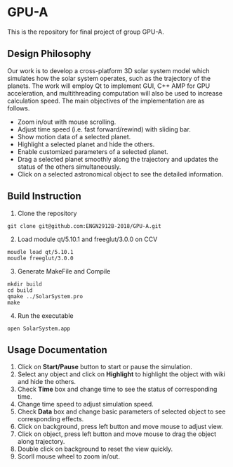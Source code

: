 # GPU-A
This is the repository for final project of group GPU-A.

## Design Philosophy
Our work is to develop a cross-platform 3D solar system model which simulates how the solar system operates, such as the trajectory of the planets. The work will employ Qt to implement GUI, C++ AMP for GPU acceleration, and multithreading computation will also be used to increase calculation speed. The
main objectives of the implementation are as follows. 

* Zoom in/out with mouse scrolling.
* Adjust time speed (i.e. fast forward/rewind) with sliding bar.
* Show motion data of a selected planet.
* Highlight a selected planet and hide the others.
* Enable customized parameters of a selected planet.
* Drag a selected planet smoothly along the trajectory and updates the status of the others simultaneously.
* Click on a selected astronomical object to see the detailed information.


## Build Instruction

1. Clone the repository
```
git clone git@github.com:ENGN2912B-2018/GPU-A.git
```
2. Load module qt/5.10.1 and freeglut/3.0.0 on CCV
```
moudle load qt/5.10.1
moudle freeglut/3.0.0
```
3. Generate MakeFile and Compile
```
mkdir build
cd build
qmake ../SolarSystem.pro
make
```
4. Run the executable
```
open SolarSystem.app
```

## Usage Documentation
1. Click on **Start/Pause** button to start or pause the simulation.
2. Select any object and click on **Highlight** to highlight the object with wiki and hide the others.
3. Check **Time** box and change time to see the status of corresponding time.
4. Change time speed to adjust simulation speed.
5. Check **Data** box and change basic parameters of selected object to see corresponding effects.
6. Click on background, press left button and move mouse to adjust view.
7. Click on object, press left button and move mouse to drag the object along trajectory.
7. Double click on background to reset the view quickly.
8. Scorll mouse wheel to zoom in/out.

